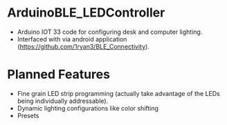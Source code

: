# ArduinoBLE_LEDController
- Arduino IOT 33 code for configuring desk and computer lighting. 
- Interfaced with via android application (https://github.com/1ryan3/BLE_Connectivity). 

# Planned Features
- Fine grain LED strip programming (actually take advantage of the LEDs being individually addressable).
- Dynamic lighting configurations like color shifting
- Presets 
